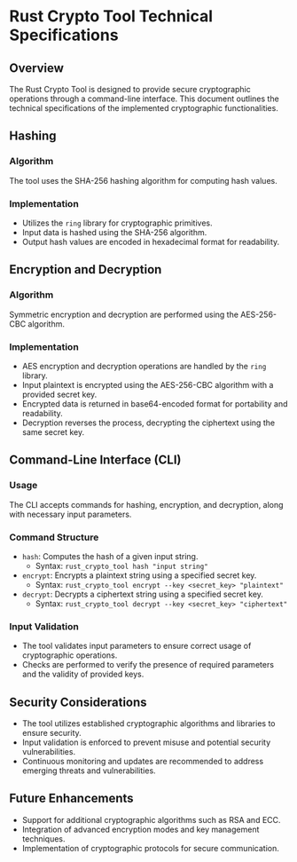 # Rust Crypto Tool Technical Specifications

## Overview

The Rust Crypto Tool is designed to provide secure cryptographic operations through a command-line interface. This document outlines the technical specifications of the implemented cryptographic functionalities.

## Hashing

### Algorithm

The tool uses the SHA-256 hashing algorithm for computing hash values.

### Implementation

- Utilizes the `ring` library for cryptographic primitives.
- Input data is hashed using the SHA-256 algorithm.
- Output hash values are encoded in hexadecimal format for readability.

## Encryption and Decryption

### Algorithm

Symmetric encryption and decryption are performed using the AES-256-CBC algorithm.

### Implementation

- AES encryption and decryption operations are handled by the `ring` library.
- Input plaintext is encrypted using the AES-256-CBC algorithm with a provided secret key.
- Encrypted data is returned in base64-encoded format for portability and readability.
- Decryption reverses the process, decrypting the ciphertext using the same secret key.

## Command-Line Interface (CLI)

### Usage

The CLI accepts commands for hashing, encryption, and decryption, along with necessary input parameters.

### Command Structure

- `hash`: Computes the hash of a given input string.
  - Syntax: `rust_crypto_tool hash "input string"`
- `encrypt`: Encrypts a plaintext string using a specified secret key.
  - Syntax: `rust_crypto_tool encrypt --key <secret_key> "plaintext"`
- `decrypt`: Decrypts a ciphertext string using a specified secret key.
  - Syntax: `rust_crypto_tool decrypt --key <secret_key> "ciphertext"`

### Input Validation

- The tool validates input parameters to ensure correct usage of cryptographic operations.
- Checks are performed to verify the presence of required parameters and the validity of provided keys.

## Security Considerations

- The tool utilizes established cryptographic algorithms and libraries to ensure security.
- Input validation is enforced to prevent misuse and potential security vulnerabilities.
- Continuous monitoring and updates are recommended to address emerging threats and vulnerabilities.

## Future Enhancements

- Support for additional cryptographic algorithms such as RSA and ECC.
- Integration of advanced encryption modes and key management techniques.
- Implementation of cryptographic protocols for secure communication.
